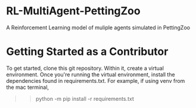 # RL-MultiAgent-PettingZoo
A Reinforcement Learning model of muliple agents simulated in PettingZoo

# Getting Started as a Contributor
To get started, clone this git repository. Within it, create a virtual environment. Once you're running the virtual environment, install the dependencies found in requirements.txt. For example, if using venv from the mac terminal,
>> python -m pip install -r requirements.txt
